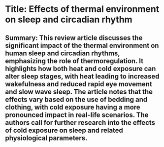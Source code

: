 # Title: Effects of thermal environment on sleep and circadian rhythm

## Summary: This review article discusses the significant impact of the thermal environment on human sleep and circadian rhythms, emphasizing the role of thermoregulation. It highlights how both heat and cold exposure can alter sleep stages, with heat leading to increased wakefulness and reduced rapid eye movement and slow wave sleep. The article notes that the effects vary based on the use of bedding and clothing, with cold exposure having a more pronounced impact in real-life scenarios. The authors call for further research into the effects of cold exposure on sleep and related physiological parameters.